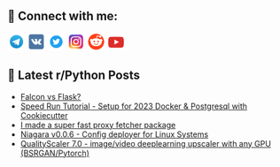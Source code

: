 ## 🔎 Connect with me:
[<img src="https://github.com/bullbesh/bullbesh/blob/main/images/Telegram.png" width="32" height="32" />](https://t.me/bullbesh)
[<img src="https://github.com/bullbesh/bullbesh/blob/main/images/VK.png" width="32" height="32" />](https://vk.com/bullbesh)
[<img src="https://github.com/bullbesh/bullbesh/blob/main/images/Twitter.png" width="32" height="32" />](https://twitter.com/bullbesh1)
[<img src="https://github.com/bullbesh/bullbesh/blob/main/images/Instagram.png" width="32" height="32" />](https://www.instagram.com/bullbesh)
[<img src="https://github.com/bullbesh/bullbesh/blob/main/images/Reddit.png" width="32" height="32" />](https://www.reddit.com/user/bullbesh)
[<img src="https://github.com/bullbesh/bullbesh/blob/main/images/YouTube.png" width="32" height="32" />](https://www.youtube.com/channel/UCtfjRs6uzgq5mfm8S06WTcg)

## 📕 Latest r/Python Posts
<!-- BLOG-POST-LIST:START -->
- [Falcon vs Flask?](https://www.reddit.com/r/Python/comments/z4nqb4/falcon_vs_flask/)
- [Speed Run Tutorial - Setup for 2023 Docker &amp; Postgresql with Cookiecutter](https://www.reddit.com/r/Python/comments/z4n341/speed_run_tutorial_setup_for_2023_docker/)
- [I made a super fast proxy fetcher package](https://www.reddit.com/r/Python/comments/z4l4p4/i_made_a_super_fast_proxy_fetcher_package/)
- [Niagara v0.0.6 - Config deployer for Linux Systems](https://www.reddit.com/r/Python/comments/z4jgn4/niagara_v006_config_deployer_for_linux_systems/)
- [QualityScaler 7.0 - image/video deeplearning upscaler with any GPU &lpar;BSRGAN/Pytorch&rpar;](https://www.reddit.com/r/Python/comments/z4g2p7/qualityscaler_70_imagevideo_deeplearning_upscaler/)
<!-- BLOG-POST-LIST:END -->
